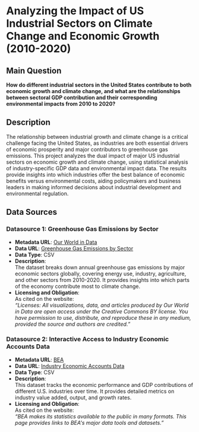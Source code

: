 # Analyzing the Impact of US Industrial Sectors on Climate Change and Economic Growth (2010-2020)

## Main Question
**How do different industrial sectors in the United States contribute to both economic growth and climate change, and what are the relationships between sectoral GDP contribution and their corresponding environmental impacts from 2010 to 2020?**

## Description
The relationship between industrial growth and climate change is a critical challenge facing the United States, as industries are both essential drivers of economic prosperity and major contributors to greenhouse gas emissions. This project analyzes the dual impact of major US industrial sectors on economic growth and climate change, using statistical analysis of industry-specific GDP data and environmental impact data. The results provide insights into which industries offer the best balance of economic benefits versus environmental costs, aiding policymakers and business leaders in making informed decisions about industrial development and environmental regulation.

## Data Sources

### Datasource 1: Greenhouse Gas Emissions by Sector
- **Metadata URL**: [Our World in Data](https://ourworldindata.org)  
- **Data URL**: [Greenhouse Gas Emissions by Sector](https://ourworldindata.org/co2-and-other-greenhouse-gas-emissions)  
- **Data Type**: CSV  
- **Description**:  
  The dataset breaks down annual greenhouse gas emissions by major economic sectors globally, covering energy use, industry, agriculture, and other sectors from 2010-2020. It provides insights into which parts of the economy contribute most to climate change.  
- **Licensing and Obligation**:  
  As cited on the website:  
  *“Licenses: All visualizations, data, and articles produced by Our World in Data are open access under the Creative Commons BY license. You have permission to use, distribute, and reproduce these in any medium, provided the source and authors are credited.”*

### Datasource 2: Interactive Access to Industry Economic Accounts Data
- **Metadata URL**: [BEA](https://www.bea.gov)  
- **Data URL**: [Industry Economic Accounts Data](https://www.bea.gov/data/industry/industry-economic-accounts-data)  
- **Data Type**: CSV  
- **Description**:  
  This dataset tracks the economic performance and GDP contributions of different U.S. industries over time. It provides detailed metrics on industry value added, output, and growth rates.  
- **Licensing and Obligation**:  
  As cited on the website:  
  *“BEA makes its statistics available to the public in many formats. This page provides links to BEA's major data tools and datasets.”*
